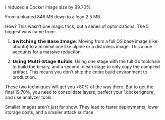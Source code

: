 I reduced a Docker image size by 99.70%.

From a bloated 846 MB down to a lean 2.5 MB. 

How? This wasn't one magic trick, but a series of optimizations. The 5 biggest wins came from:

1. 𝗦𝘄𝗶𝘁𝗰𝗵𝗶𝗻𝗴 𝘁𝗵𝗲 𝗕𝗮𝘀𝗲 𝗜𝗺𝗮𝗴𝗲: Moving from a full OS base image (like ubuntu) to a minimal one like alpine or a distroless image. This alone accounts for a massive reduction.

2. 𝗨𝘀𝗶𝗻𝗴 𝗠𝘂𝗹𝘁𝗶-𝗦𝘁𝗮𝗴𝗲 𝗕𝘂𝗶𝗹𝗱𝘀: Using one stage with the full Go toolchain to build the binary, and a second, clean stage to only copy the compiled artifact. This means you don't ship the entire build environment to production.


These two techniques will get you >80% of the way there. But to get the final 19.70%, you need to consolidate layers, perfect your '.dockerignore', and use analyzer tools.

Smaller images aren't just for show. They lead to faster deployments, lower storage costs, and a smaller attack surface.

